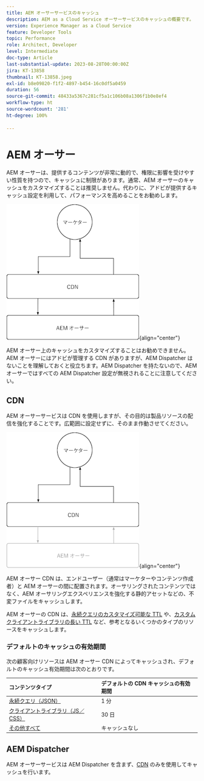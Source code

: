 ```yaml
---
title: AEM オーサーサービスのキャッシュ
description: AEM as a Cloud Service オーサーサービスのキャッシュの概要です。
version: Experience Manager as a Cloud Service
feature: Developer Tools
topic: Performance
role: Architect, Developer
level: Intermediate
doc-type: Article
last-substantial-update: 2023-08-28T00:00:00Z
jira: KT-13858
thumbnail: KT-13858.jpeg
exl-id: b8e09820-f1f2-4897-b454-16c0df5a0459
duration: 56
source-git-commit: 48433a5367c281cf5a1c106b08a1306f1b0e8ef4
workflow-type: ht
source-wordcount: '281'
ht-degree: 100%

---
```


# AEM オーサー

AEM オーサーは、提供するコンテンツが非常に動的で、権限に影響を受けやすい性質を持つので、キャッシュに制限があります。通常、AEM オーサーのキャッシュをカスタマイズすることは推奨しません。代わりに、アドビが提供するキャッシュ設定を利用して、パフォーマンスを高めることをお勧めします。

![AEM オーサーキャッシュの概要図](./assets/author/author-all.png){align="center"}

AEM オーサー上のキャッシュをカスタマイズすることはお勧めできません。AEM オーサーにはアドビが管理する CDN がありますが、AEM Dispatcher はないことを理解しておくと役立ちます。AEM Dispatcher を持たないので、AEM オーサーではすべての AEM Dispatcher 設定が無視されることに注意してください。

## CDN

AEM オーサーサービスは CDN を使用しますが、その目的は製品リソースの配信を強化することです。広範囲に設定せずに、そのまま作動させてください。

![AEM パブリッシュキャッシュの概要図](./assets/author/author-cdn.png){align="center"}

AEM オーサー CDN は、エンドユーザー（通常はマーケターやコンテンツ作成者）と AEM オーサーの間に配置されます。オーサリングされたコンテンツではなく、AEM オーサリングエクスペリエンスを強化する静的アセットなどの、不変ファイルをキャッシュします。

AEM オーサーの CDN は、[永続クエリのカスタマイズ可能な TTL](https://experienceleague.adobe.com/docs/experience-manager-cloud-service/content/headless/graphql-api/persisted-queries.html?lang=ja#author-instances) や、[カスタムクライアントライブラリの長い TTL](https://experienceleague.adobe.com/docs/experience-manager-cloud-service/content/implementing/content-delivery/caching.html?lang=ja#client-side-libraries) など、参考となるいくつかのタイプのリソースをキャッシュします。

### デフォルトのキャッシュの有効期間

次の顧客向けリソースは AEM オーサー CDN によってキャッシュされ、デフォルトのキャッシュ有効期間は次のとおりです。

| コンテンツタイプ | デフォルトの CDN キャッシュの有効期間 |
|:------------ |:---------- |
| [永続クエリ（JSON）](https://experienceleague.adobe.com/docs/experience-manager-cloud-service/content/headless/graphql-api/persisted-queries.html?lang=ja#author-instances) | 1 分 |
| [クライアントライブラリ（JS／CSS）](https://experienceleague.adobe.com/docs/experience-manager-cloud-service/content/implementing/content-delivery/caching.html?lang=ja#client-side-libraries) | 30 日 |
| [その他すべて](https://experienceleague.adobe.com/docs/experience-manager-cloud-service/content/implementing/content-delivery/caching.html?lang=ja#other-content) | キャッシュなし |


## AEM Dispatcher

AEM オーサーサービスは AEM Dispatcher を含まず、[CDN](#cdn) のみを使用してキャッシュを行います。
